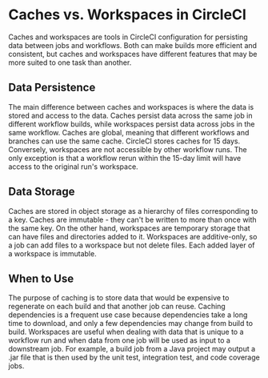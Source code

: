 # Caches vs. Workspaces in CircleCI

Caches and workspaces are tools in CircleCI configuration for persisting data between jobs and workflows. Both can make builds more efficient and consistent, but caches and workspaces have different features that may be more suited to one task than another.

## Data Persistence
The main difference between caches and workspaces is where the data is stored and access to the data. Caches persist data across the same job in different workflow builds, while workspaces persist data across jobs in the same workflow. Caches are global, meaning that different workflows and branches can use the same cache. CircleCI stores caches for 15 days. Conversely, workspaces are not accessible by other workflow runs. The only exception is that a workflow rerun within the 15-day limit will have access to the original run's workspace.

## Data Storage
Caches are stored in object storage as a hierarchy of files corresponding to a key. Caches are immutable - they can't be written to more than once with the same key. On the other hand, workspaces are temporary storage that can have files and directories added to it. Workspaces are additive-only, so a job can add files to a workspace but not delete files. Each added layer of a workspace is immutable.

## When to Use
The purpose of caching is to store data that would be expensive to regenerate on each build and that another job can reuse. Caching dependencies is a frequent use case because dependencies take a long time to download, and only a few dependencies may change from build to build. Workspaces are useful when dealing with data that is unique to a workflow run and when data from one job will be used as input to a downstream job. For example, a build job from a Java project may output a .jar file that is then used by the unit test, integration test, and code coverage jobs.
